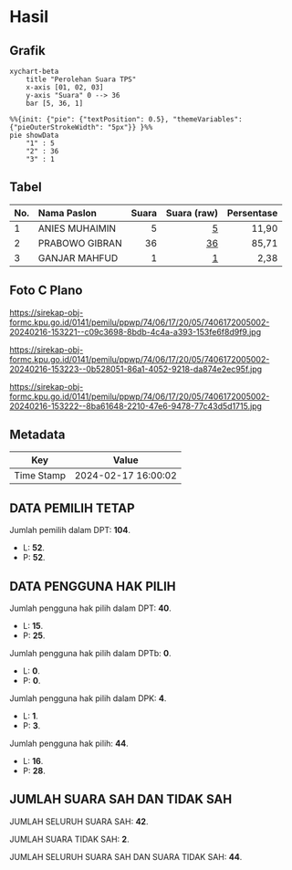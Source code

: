 # Hasil

## Grafik

```mermaid
xychart-beta
    title "Perolehan Suara TPS"
    x-axis [01, 02, 03]
    y-axis "Suara" 0 --> 36
    bar [5, 36, 1]
```

```mermaid
%%{init: {"pie": {"textPosition": 0.5}, "themeVariables": {"pieOuterStrokeWidth": "5px"}} }%%
pie showData
    "1" : 5
    "2" : 36
    "3" : 1
```

## Tabel

| No. | Nama Paslon    | Suara | Suara (raw) | Persentase |
|:--- |:-------------- | -----:| -----------:| ----------:|
| 1   | ANIES MUHAIMIN | 5     | [5][p-1]    | 11,90      |
| 2   | PRABOWO GIBRAN | 36    | [36][p-2]   | 85,71      |
| 3   | GANJAR MAHFUD  | 1     | [1][p-3]    | 2,38       |


[p-1]: https://github.com/gigit-pemilu/pemilu-2024-74-sulawesi-tenggara/blob/main/pilpres/hitung-suara/sub/74-sulawesi-tenggara/sub/06-bombana/sub/17-kep-masaloka-raya/sub/2005-masaloka-barat/sub/002-tps/sub/paslon-1.txt
[p-2]: https://github.com/gigit-pemilu/pemilu-2024-74-sulawesi-tenggara/blob/main/pilpres/hitung-suara/sub/74-sulawesi-tenggara/sub/06-bombana/sub/17-kep-masaloka-raya/sub/2005-masaloka-barat/sub/002-tps/sub/paslon-2.txt
[p-3]: https://github.com/gigit-pemilu/pemilu-2024-74-sulawesi-tenggara/blob/main/pilpres/hitung-suara/sub/74-sulawesi-tenggara/sub/06-bombana/sub/17-kep-masaloka-raya/sub/2005-masaloka-barat/sub/002-tps/sub/paslon-3.txt

## Foto C Plano

https://sirekap-obj-formc.kpu.go.id/0141/pemilu/ppwp/74/06/17/20/05/7406172005002-20240216-153221--c09c3698-8bdb-4c4a-a393-153fe6f8d9f9.jpg

https://sirekap-obj-formc.kpu.go.id/0141/pemilu/ppwp/74/06/17/20/05/7406172005002-20240216-153223--0b528051-86a1-4052-9218-da874e2ec95f.jpg

https://sirekap-obj-formc.kpu.go.id/0141/pemilu/ppwp/74/06/17/20/05/7406172005002-20240216-153222--8ba61648-2210-47e6-9478-77c43d5d1715.jpg


## Metadata

| Key        | Value               |
| ---------- | ------------------- |
| Time Stamp | 2024-02-17 16:00:02 |


## DATA PEMILIH TETAP

Jumlah pemilih dalam DPT: **104**.
 * L: **52**.
 * P: **52**.

## DATA PENGGUNA HAK PILIH

Jumlah pengguna hak pilih dalam DPT: **40**.
 * L: **15**.
 * P: **25**.

Jumlah pengguna hak pilih dalam DPTb: **0**.
 * L: **0**.
 * P: **0**.

Jumlah pengguna hak pilih dalam DPK: **4**.
 * L: **1**.
 * P: **3**.

Jumlah pengguna hak pilih: **44**.
 * L: **16**.
 * P: **28**.

## JUMLAH SUARA SAH DAN TIDAK SAH

JUMLAH SELURUH SUARA SAH: **42**.

JUMLAH SUARA TIDAK SAH: **2**.

JUMLAH SELURUH SUARA SAH DAN SUARA TIDAK SAH: **44**.


